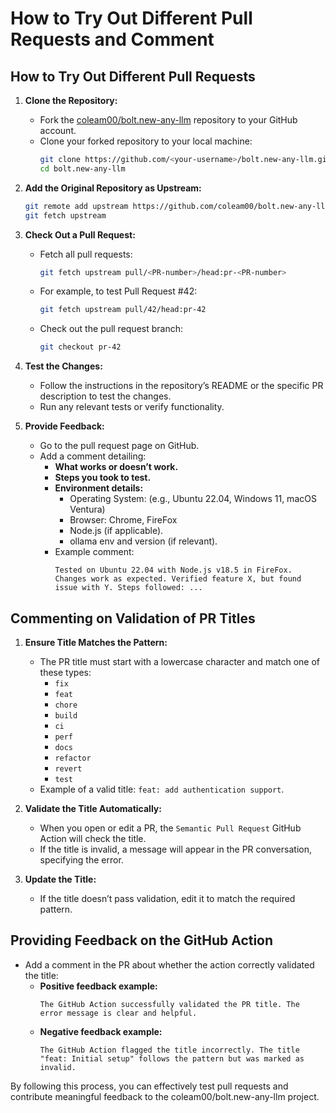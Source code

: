 # How to Try Out Different Pull Requests and Comment

## How to Try Out Different Pull Requests

1. **Clone the Repository:**
   - Fork the [coleam00/bolt.new-any-llm](https://github.com/coleam00/bolt.new-any-llm) repository to your GitHub account.
   - Clone your forked repository to your local machine:
     ```bash
     git clone https://github.com/<your-username>/bolt.new-any-llm.git
     cd bolt.new-any-llm
     ```

2. **Add the Original Repository as Upstream:**
   ```bash
   git remote add upstream https://github.com/coleam00/bolt.new-any-llm.git
   git fetch upstream
   ```

3. **Check Out a Pull Request:**
   - Fetch all pull requests:
     ```bash
     git fetch upstream pull/<PR-number>/head:pr-<PR-number>
     ```
   - For example, to test Pull Request #42:
     ```bash
     git fetch upstream pull/42/head:pr-42
     ```
   - Check out the pull request branch:
     ```bash
     git checkout pr-42
     ```

4. **Test the Changes:**
   - Follow the instructions in the repository’s README or the specific PR description to test the changes.
   - Run any relevant tests or verify functionality.

5. **Provide Feedback:**
   - Go to the pull request page on GitHub.
   - Add a comment detailing:
     - **What works or doesn’t work.**
     - **Steps you took to test.**
     - **Environment details:**
       - Operating System: (e.g., Ubuntu 22.04, Windows 11, macOS Ventura)
	   - Browser: Chrome, FireFox
       - Node.js (if applicable).
       - ollama env and version (if relevant).
     - Example comment:
       ```
       Tested on Ubuntu 22.04 with Node.js v18.5 in FireFox. Changes work as expected. Verified feature X, but found issue with Y. Steps followed: ...
       ```

## Commenting on Validation of PR Titles

1. **Ensure Title Matches the Pattern:**
   - The PR title must start with a lowercase character and match one of these types:
     - `fix`
     - `feat`
     - `chore`
     - `build`
     - `ci`
     - `perf`
     - `docs`
     - `refactor`
     - `revert`
     - `test`
   - Example of a valid title: `feat: add authentication support`.

2. **Validate the Title Automatically:**
   - When you open or edit a PR, the `Semantic Pull Request` GitHub Action will check the title.
   - If the title is invalid, a message will appear in the PR conversation, specifying the error.

3. **Update the Title:**
   - If the title doesn’t pass validation, edit it to match the required pattern.

## Providing Feedback on the GitHub Action

- Add a comment in the PR about whether the action correctly validated the title:
  - **Positive feedback example:**
    ```
    The GitHub Action successfully validated the PR title. The error message is clear and helpful.
    ```
  - **Negative feedback example:**
    ```
    The GitHub Action flagged the title incorrectly. The title "feat: Initial setup" follows the pattern but was marked as invalid.
    ```

By following this process, you can effectively test pull requests and contribute meaningful feedback to the coleam00/bolt.new-any-llm project.
